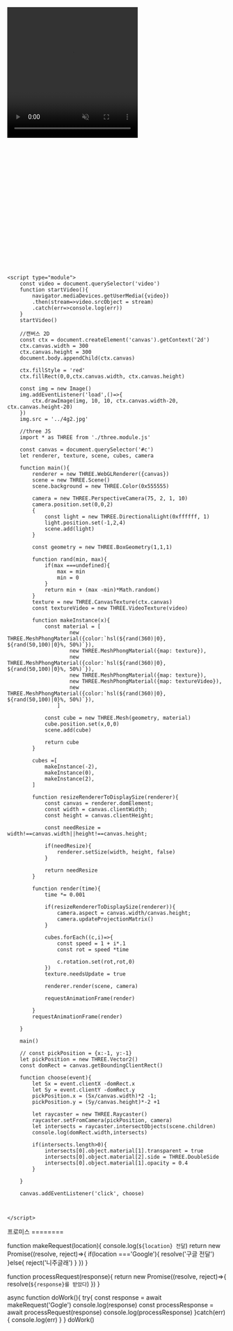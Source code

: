 <!DOCTYPE html>
<html lang="ko">
<head>
    <meta charset="UTF-8">
    <title>Document</title>
    <style>
        #c{
            display: block;
            width: 600px;
            height: 300px;
        }
    </style>
</head>
<body>
    <video src="" width="300" height="300" autoplay muted></video>
    <canvas id="c"></canvas>

    <script type="module">
        const video = document.querySelector('video')
        function startVideo(){
            navigator.mediaDevices.getUserMedia({video})
            .then(stream=>video.srcObject = stream)
            .catch(err=>console.log(err))
        }
        startVideo()

        //캔버스 2D
        const ctx = document.createElement('canvas').getContext('2d')
        ctx.canvas.width = 300
        ctx.canvas.height = 300
        document.body.appendChild(ctx.canvas)

        ctx.fillStyle = 'red'
        ctx.fillRect(0,0,ctx.canvas.width, ctx.canvas.height)

        const img = new Image()
        img.addEventListener('load',()=>{
            ctx.drawImage(img, 10, 10, ctx.canvas.width-20, ctx.canvas.height-20)
        })
        img.src = '../4g2.jpg'

        //three JS
        import * as THREE from './three.module.js'

        const canvas = document.querySelector('#c')
        let renderer, texture, scene, cubes, camera

        function main(){
            renderer = new THREE.WebGLRenderer({canvas})
            scene = new THREE.Scene()
            scene.background = new THREE.Color(0x555555)

            camera = new THREE.PerspectiveCamera(75, 2, 1, 10)
            camera.position.set(0,0,2)
            {
                const light = new THREE.DirectionalLight(0xffffff, 1)
                light.position.set(-1,2,4)
                scene.add(light)
            }

            const geometry = new THREE.BoxGeometry(1,1,1)

            function rand(min, max){
                if(max ===undefined){
                    max = min
                    min = 0
                }
                return min + (max -min)*Math.random()
            }
            texture = new THREE.CanvasTexture(ctx.canvas)
            const textureVideo = new THREE.VideoTexture(video)

            function makeInstance(x){
                const material = [
                        new THREE.MeshPhongMaterial({color:`hsl(${rand(360)|0}, ${rand(50,100)|0}%, 50%)`}),
                        new THREE.MeshPhongMaterial({map: texture}),
                        new THREE.MeshPhongMaterial({color:`hsl(${rand(360)|0}, ${rand(50,100)|0}%, 50%)`}),
                        new THREE.MeshPhongMaterial({map: texture}),
                        new THREE.MeshPhongMaterial({map: textureVideo}),
                        new THREE.MeshPhongMaterial({color:`hsl(${rand(360)|0}, ${rand(50,100)|0}%, 50%)`}),
                    ] 

                const cube = new THREE.Mesh(geometry, material)
                cube.position.set(x,0,0)
                scene.add(cube)

                return cube
            }

            cubes =[
                makeInstance(-2),
                makeInstance(0),
                makeInstance(2),
            ]

            function resizeRendererToDisplaySize(renderer){
                const canvas = renderer.domElement;
                const width = canvas.clientWidth;
                const height = canvas.clientHeight;

                const needResize = width!==canvas.width||height!==canvas.height;

                if(needResize){
                    renderer.setSize(width, height, false)
                }

                return needResize
            }

            function render(time){
                time *= 0.001

                if(resizeRendererToDisplaySize(renderer)){
                    camera.aspect = canvas.width/canvas.height;
                    camera.updateProjectionMatrix()
                }

                cubes.forEach((c,i)=>{
                    const speed = 1 + i*.1
                    const rot = speed *time

                    c.rotation.set(rot,rot,0)
                })
                texture.needsUpdate = true

                renderer.render(scene, camera)

                requestAnimationFrame(render)
                
            }
            requestAnimationFrame(render)

        }

        main()
        
        // const pickPosition = {x:-1, y:-1}
        let pickPosition = new THREE.Vector2()
        const domRect = canvas.getBoundingClientRect()

        function choose(event){
            let Sx = event.clientX -domRect.x
            let Sy = event.clientY -domRect.y
            pickPosition.x = (Sx/canvas.width)*2 -1;
            pickPosition.y = (Sy/canvas.height)*-2 +1

            let raycaster = new THREE.Raycaster()
            raycaster.setFromCamera(pickPosition, camera)
            let intersects = raycaster.intersectObjects(scene.children)
            console.log(domRect.width,intersects)

            if(intersects.length>0){
                intersects[0].object.material[1].transparent = true
                intersects[0].object.material[2].side = THREE.DoubleSide
                intersects[0].object.material[1].opacity = 0.4
            }

        }

        canvas.addEventListener('click', choose)



    </script>
</body>
</html>
프로미스
========

function makeRequest(location){
    console.log(`${location} 전달`)
    return new Promise((resolve, reject)=>{
        if(location ==='Google'){
            resolve('구글 전달')
        }else{
            reject('니주글래')
        }
    })
}

function processRequest(response){
    return new Promise((resolve, reject)=>{
        resolve(`${response}를 받았다`)
    })
}

async function doWork(){
    try{
        const response = await makeRequest('Gogle')
        console.log(response)
        const processResponse = await processRequest(response)
        console.log(processResponse)
    }catch(err){
        console.log(err)
    }
}
doWork()
